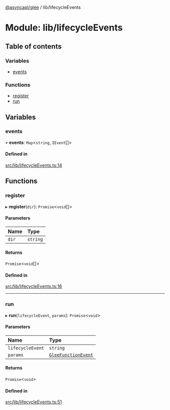 [@asyncapi/glee](../README.md) / lib/lifecycleEvents

# Module: lib/lifecycleEvents

## Table of contents

### Variables

- [events](lib_lifecycleEvents.md#events)

### Functions

- [register](lib_lifecycleEvents.md#register)
- [run](lib_lifecycleEvents.md#run)

## Variables

### events

• **events**: `Map`<`string`, `IEvent`[]\>

#### Defined in

[src/lib/lifecycleEvents.ts:14](https://github.com/asyncapi/glee/blob/87abc56/src/lib/lifecycleEvents.ts#L14)

## Functions

### register

▸ **register**(`dir`): `Promise`<`void`[]\>

#### Parameters

| Name | Type |
| :------ | :------ |
| `dir` | `string` |

#### Returns

`Promise`<`void`[]\>

#### Defined in

[src/lib/lifecycleEvents.ts:16](https://github.com/asyncapi/glee/blob/87abc56/src/lib/lifecycleEvents.ts#L16)

___

### run

▸ **run**(`lifecycleEvent`, `params`): `Promise`<`void`\>

#### Parameters

| Name | Type |
| :------ | :------ |
| `lifecycleEvent` | `string` |
| `params` | [`GleeFunctionEvent`](lib.md#gleefunctionevent) |

#### Returns

`Promise`<`void`\>

#### Defined in

[src/lib/lifecycleEvents.ts:51](https://github.com/asyncapi/glee/blob/87abc56/src/lib/lifecycleEvents.ts#L51)
